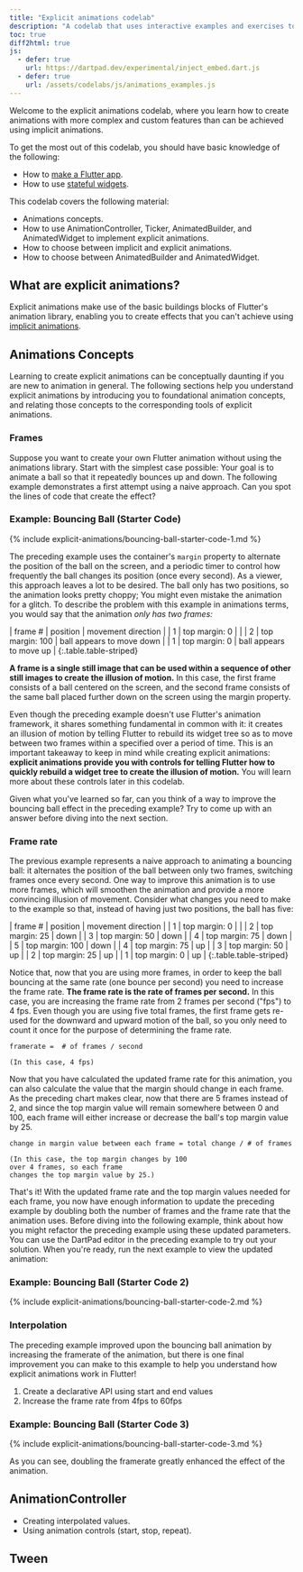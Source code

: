 ```yaml
---
title: "Explicit animations codelab"
description: "A codelab that uses interactive examples and exercises to teach  how to use explicit animations in Flutter."
toc: true
diff2html: true
js:
  - defer: true
    url: https://dartpad.dev/experimental/inject_embed.dart.js
  - defer: true
    url: /assets/codelabs/js/animations_examples.js
---
```


<?code-excerpt path-base="animation/explicit"?>

Welcome to the explicit animations codelab,
where you learn how to create animations
with more complex and custom features
than can be achieved using implicit animations.

To get the most out of this codelab,
you should have basic knowledge of the following:

* How to [make a Flutter app](https://codelabs.developers.google.com/codelabs/first-flutter-app-pt1/).
* How to use [stateful widgets](https://flutter.dev/docs/development/ui/interactive#stateful-and-stateless-widgets).

This codelab covers the following material:

* Animations concepts.
* How to use AnimationController, Ticker, AnimatedBuilder,
  and AnimatedWidget to implement explicit animations.
* How to choose between implicit and explicit animations.
* How to choose between AnimatedBuilder and AnimatedWidget.


## What are explicit animations?

Explicit animations make use of
the basic buildings blocks of Flutter's animation library,
enabling you to create effects that you can't achieve using [implicit animations](https://flutter.dev/docs/development/ui/animations/implicit-animations).


## Animations Concepts

Learning to create explicit animations can be conceptually daunting
if you are new to animation in general.
The following sections help you understand explicit animations
by introducing you to foundational animation concepts,
and relating those concepts to the corresponding tools
of explicit animations.

### Frames

Suppose you want to create your own Flutter animation
without using the animations library.
Start with the simplest case possible:
Your goal is to animate a ball
so that it repeatedly bounces up and down.
The following example demonstrates a first attempt
using a naive approach.
Can you spot the lines of code that create the effect?

### Example: Bouncing Ball (Starter Code)

{% include explicit-animations/bouncing-ball-starter-code-1.md %}

The preceding example uses the container's `margin` property
to alternate the position of the ball on the screen,
and a periodic timer to control
how frequently the ball changes its position (once every second).
As a viewer, this approach leaves a lot to be desired.
The ball only has two positions,
so the animation looks pretty choppy;
You might even mistake the animation for a glitch.
To describe the problem with this example in animations terms,
you would say that the animation
*only has two frames:*

<div class="table-wrapper" markdown="1">
| frame # | position        | movement direction        |
|       1 | top margin: 0   |                           |
|       2 | top margin: 100 | ball appears to move down |
|       1 | top margin: 0   | ball appears to move up   |
{:.table.table-striped}
</div>

**A frame is a single still image that can be used
within a sequence of other still images
to create the illusion of motion.**
In this case, the first frame consists of a
ball centered on the screen,
and the second frame consists of the same ball
placed further down on the screen using
the margin property.

Even though the preceding example doesn't use
Flutter's animation framework,
it shares something fundamental in common with it:
it creates an illusion of motion
by telling Flutter to rebuild its widget tree
so as to move between two frames
within a specified over a period of time.
This is an important takeaway to keep in mind
while creating explicit animations:
**explicit animations provide you with controls
for telling Flutter how to quickly rebuild a widget tree
to create the illusion of motion.** You will learn more
about these controls later in this codelab.

Given what you've learned so far,
can you think of a way to improve the bouncing ball effect
in the preceding example?
Try to come up with an answer before diving into the next section.

### Frame rate

The previous example represents a naive approach
to animating a bouncing ball:
it alternates the position of the ball
between only two frames,
switching frames once every second.
One way to improve this animation is to use more frames,
which will smoothen the animation
and provide a more convincing illusion of movement.
Consider what changes you need to make to the example
so that, instead of having just two positions,
the ball has five:

<div class="table-wrapper" markdown="1">
| frame # | position        | movement direction |
|       1 | top margin: 0   |                    |
|       2 | top margin: 25  | down               |
|       3 | top margin: 50  | down               |
|       4 | top margin: 75  | down               |
|       5 | top margin: 100 | down               |
|       4 | top margin: 75  | up                 |
|       3 | top margin: 50  | up                 |
|       2 | top margin: 25  | up                 |
|       1 | top margin: 0   | up                 |
{:.table.table-striped}
</div>

Notice that, now that you are using more frames,
in order to keep the ball bouncing at the same rate
(one bounce per second)
you  need to increase the frame rate. 
**The frame rate is the rate of frames per second.**
In this case, you are increasing the frame rate
from 2 frames per second ("fps") to 4 fps.
Even though you are using five total frames,
the first frame gets re-used for the downward and upward
motion of the ball,
so you only need to count it once
for the purpose of determining the frame rate.

```
framerate =  # of frames / second 

(In this case, 4 fps)
```

Now that you have calculated the updated frame rate
for this animation,
you can also calculate the value that
the margin should change in each frame.
As the preceding chart makes clear, 
now that there are 5 frames instead of 2,
and since the top margin value will remain
somewhere between 0 and 100,
each frame will either increase or decrease
the ball's top margin value by 25.

```
change in margin value between each frame = total change / # of frames

(In this case, the top margin changes by 100
over 4 frames, so each frame
changes the top margin value by 25.)

```

That's it! With the updated frame rate
and the top margin values needed for each frame,
you now have enough information
to update the preceding example
by doubling both the number of frames
and the frame rate that the animation uses.
Before diving into the following example, 
think about how you might refactor the preceding example
using these updated parameters.
You can use the DartPad editor in the preceding example
to try out your solution.
When you're ready, run the next example to
view the updated animation:

### Example: Bouncing Ball (Starter Code 2)

{% include explicit-animations/bouncing-ball-starter-code-2.md %}

### Interpolation

The preceding example improved upon the bouncing ball animation
by increasing the framerate of the animation,
but there is one final improvement you can make to this example
to help you understand how explicit animations work in Flutter!

1. Create a declarative API using start and end values
2. Increase the frame rate from 4fps to 60fps


### Example: Bouncing Ball (Starter Code 3)
{% include explicit-animations/bouncing-ball-starter-code-3.md %}

As you can see, doubling the framerate greatly enhanced
the effect of the animation.  

## AnimationController 
- Creating interpolated values.
- Using animation controls (start, stop, repeat).


## Tween

